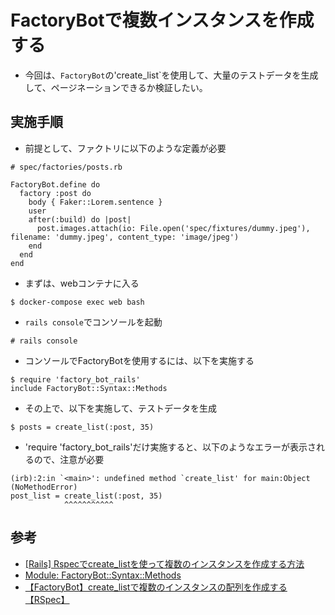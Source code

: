 # FactoryBotで複数インスタンスを作成する
- 今回は、`FactoryBot`の'create_list`を使用して、大量のテストデータを生成して、ページネーションできるか検証したい。

## 実施手順

- 前提として、ファクトリに以下のような定義が必要
```
# spec/factories/posts.rb

FactoryBot.define do
  factory :post do
    body { Faker::Lorem.sentence }
    user
    after(:build) do |post|
      post.images.attach(io: File.open('spec/fixtures/dummy.jpeg'), filename: 'dummy.jpeg', content_type: 'image/jpeg')
    end
  end
end
```

- まずは、webコンテナに入る
```
$ docker-compose exec web bash
```

- `rails console`でコンソールを起動
```
# rails console
```

- コンソールでFactoryBotを使用するには、以下を実施する
```
$ require 'factory_bot_rails'
include FactoryBot::Syntax::Methods
```

- その上で、以下を実施して、テストデータを生成
```
$ posts = create_list(:post, 35)
```

- 'require 'factory_bot_rails'だけ実施すると、以下のようなエラーが表示されるので、注意が必要
```
(irb):2:in `<main>': undefined method `create_list' for main:Object (NoMethodError)
post_list = create_list(:post, 35)
            ^^^^^^^^^^^
```

## 参考
- [[Rails] Rspecでcreate_listを使って複数のインスタンスを作成する方法](https://osamudaira.com/331/)
- [Module: FactoryBot::Syntax::Methods](https://www.rubydoc.info/gems/factory_bot/FactoryBot/Syntax/Methods#create_list-instance_method)
- [【FactoryBot】create_listで複数のインスタンスの配列を作成する【RSpec】](https://qiita.com/kikikikimorimori/items/5e91fbd7e088f3b9d4a4)
